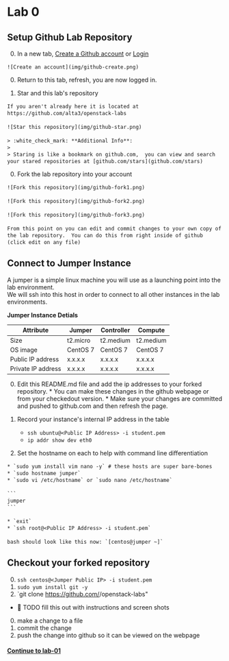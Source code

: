 # Lab 0

## Setup Github Lab Repository

  0. In a new tab, [Create a Github account](https://github.com/join) or [Login](https://github.com/login)

    ![Create an account](img/github-create.png)
      
  0. Return to this tab, refresh, you are now logged in.

  0. Star and this lab's repository

    If you aren't already here it is located at https://github.com/alta3/openstack-labs
    
    ![Star this repository](img/github-star.png)

    > :white_check_mark: **Additional Info**:
    >
    > Staring is like a bookmark on github.com,  you can view and search your stared repositories at [github.com/stars](github.com/stars)

  0. Fork the lab repository into your account

    ![Fork this repository](img/github-fork1.png)

    ![Fork this repository](img/github-fork2.png)

    ![Fork this repository](img/github-fork3.png)

    From this point on you can edit and commit changes to your own copy of the lab repository.  You can do this from right inside of github (click edit on any file)


## Connect to Jumper Instance

  A jumper is a simple linux machine you will use as a launching point into the lab environment.  
  We will ssh into this host in order to connect to all other instances in the lab environments.

  **Jumper Instance Detials**

| Attribute          | Jumper   | Controller | Compute   |
| ------------------ | -------- | ---------- | --------- |
| Size               | t2.micro | t2.medium  | t2.medium |
| OS image           | CentOS 7 | CentOS 7   | CentOS 7  |
| Public IP address  | x.x.x.x  | x.x.x.x    | x.x.x.x   |
| Private IP address | x.x.x.x  | x.x.x.x    | x.x.x.x   |

  0. Edit this README.md file and add the ip addresses to your forked repository.
    * You can make these changes in the github webpage or from your checkedout version.
    * Make sure your changes are committed and pushed to github.com and then refresh the page.

  0. Record your instance's internal IP address in the table
    
     * `ssh ubuntu@<Public IP Address> -i student.pem` 
     * `ip addr show dev eth0`

  0. Set the hostname on each to help with command line differentiation

    * `sudo yum install vim nano -y` # these hosts are super bare-bones
    * `sudo hostname jumper`
    * `sudo vi /etc/hostname` or `sudo nano /etc/hostname`
    
    ```
    jumper
    ```

    * `exit`
    * `ssh root@<Public IP Address> -i student.pem`

    bash should look like this now: `[centos@jumper ~]`

## Checkout your forked repository

  0. `ssh centos@<Jumper Public IP> -i student.pem`
  0. `sudo yum install git -y`
  0. `git clone https://github.com/<Your username>/openstack-labs"

  * :red_circle: TODO fill this out with instructions and screen shots
  0. make a change to a file
  0. commit the change
  0. push the change into github so it can be viewed on the webpage


#### [Continue to lab-01](../lab-01)
